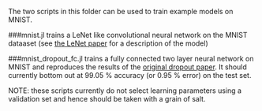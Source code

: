 The two scripts in this folder can be used to train example models on MNIST.

###mnist.jl 
trains a LeNet like convolutional neural network on the MNIST dataaset (see [the LeNet paper](http://yann.lecun.com/exdb/publis/pdf/lecun-01a.pdf) for a description of the model)

###mnist_dropout_fc.jl 
trains a fully connected two layer neural network on MNIST and reproduces the results of the [original dropout paper](http://arxiv.org/abs/1207.0580).
It should currently bottom out at 99.05 % accuracy (or 0.95 % error) on the test set.

NOTE: these scripts currently do not select learning parameters using a validation set and hence should be taken with a grain of salt.
